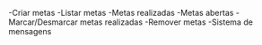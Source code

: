 -Criar metas
-Listar metas
    -Metas realizadas
    -Metas abertas
-Marcar/Desmarcar metas realizadas
-Remover metas 
-Sistema de mensagens